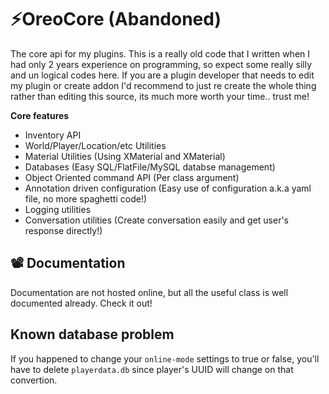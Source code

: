 # ⚡️OreoCore (Abandoned)
The core api for my plugins. This is a really old code that I written when I had only 2 years experience on programming, so expect some really silly and un logical codes here. If you are a plugin developer that needs to edit my plugin or create addon I'd recommend to just re create the whole thing rather than editing this source, its much more worth your time.. trust me!

**Core features**
- Inventory API
- World/Player/Location/etc Utilities
- Material Utilities (Using XMaterial and XMaterial)
- Databases (Easy SQL/FlatFile/MySQL databse management)
- Object Oriented command API (Per class argument)
- Annotation driven configuration (Easy use of configuration a.k.a yaml file, no more spaghetti code!)
- Logging utilities
- Conversation utilities (Create conversation easily and get user's response directly!)

## 📽 Documentation
Documentation are not hosted online, but all the useful class is well documented already. Check it out!

## Known database problem
If you happened to change your `online-mode` settings to true or false, you'll have to delete `playerdata.db` since player's UUID will change on that convertion.
